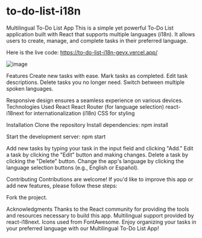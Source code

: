 # to-do-list-i18n

Multilingual To-Do List App
This is a simple yet powerful To-Do List application built with React that supports multiple languages (i18n). It allows users to create, manage, and complete tasks in their preferred language.

Here is the live code: 
https://to-do-list-i18n-gevx.vercel.app/

![image](https://github.com/Aspheria/to-do-list-i18n/assets/53099585/7bb68405-1e02-4e58-9686-3ab3d58012ab)

Features
Create new tasks with ease.
Mark tasks as completed.
Edit task descriptions.
Delete tasks you no longer need.
Switch between multiple spoken languages.

Responsive design ensures a seamless experience on various devices.
Technologies Used
React
React Router (for language selection)
react-i18next for internationalization (i18n)
CSS for styling


Installation
Clone the repository
Install dependencies: npm install

Start the development server: npm start


Add new tasks by typing your task in the input field and clicking "Add."
Edit a task by clicking the "Edit" button and making changes.
Delete a task by clicking the "Delete" button.
Change the app's language by clicking the language selection buttons (e.g., English or Español).

Contributing
Contributions are welcome! If you'd like to improve this app or add new features, please follow these steps:

Fork the project.


Acknowledgments
Thanks to the React community for providing the tools and resources necessary to build this app.
Multilingual support provided by react-i18next.
Icons used from FontAwesome.
Enjoy organizing your tasks in your preferred language with our Multilingual To-Do List App!
